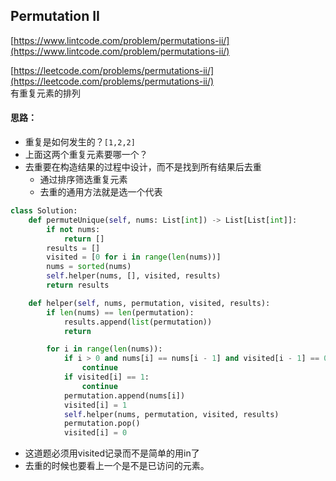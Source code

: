 ## Permutation II

[https://www.lintcode.com/problem/permutations-ii/](https://www.lintcode.com/problem/permutations-ii/)

[https://leetcode.com/problems/permutations-ii/](https://leetcode.com/problems/permutations-ii/)  
有重复元素的排列

#### 思路：

* 重复是如何发生的？`[1,2,2]`
* 上面这两个重复元素要哪一个？
* 去重要在构造结果的过程中设计，而不是找到所有结果后去重
  * 通过排序筛选重复元素
  * 去重的通用方法就是选一个代表

```py
class Solution:
    def permuteUnique(self, nums: List[int]) -> List[List[int]]:
        if not nums:
            return []
        results = []
        visited = [0 for i in range(len(nums))]
        nums = sorted(nums)
        self.helper(nums, [], visited, results)
        return results

    def helper(self, nums, permutation, visited, results):
        if len(nums) == len(permutation):
            results.append(list(permutation))
            return

        for i in range(len(nums)):
            if i > 0 and nums[i] == nums[i - 1] and visited[i - 1] == 0:
                continue
            if visited[i] == 1:
                continue
            permutation.append(nums[i])
            visited[i] = 1
            self.helper(nums, permutation, visited, results)
            permutation.pop()
            visited[i] = 0
```

* 这道题必须用visited记录而不是简单的用in了
* 去重的时候也要看上一个是不是已访问的元素。



